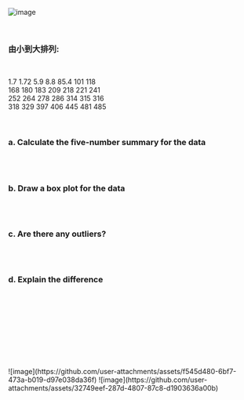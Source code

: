 
![image](https://github.com/user-attachments/assets/9ec3e3be-08ba-45f4-95b1-5b19989157b5)

<br/>

### 由小到大排列:

<br/>

 1.7  1.72  5.9   8.8   85.4  101  118  
 168  180  183  209  218  221  241  
 252  264  278  286  314  315  316  
 318  329  397  406  445  481  485  
                
<br/>

### a. Calculate the five-number summary for the data

<br/>

<br/>

### b. Draw a box plot for the data

<br/>

<br/>

### c. Are there any outliers?

<br/>

<br/>

### d. Explain the difference

<br/>

<br/>

<br/>
<br/>
<br/>
<br/>
<br/>
<br/>
<br/>
![image](https://github.com/user-attachments/assets/f545d480-6bf7-473a-b019-d97e038da36f)
![image](https://github.com/user-attachments/assets/32749eef-287d-4807-87c8-d1903636a00b)

